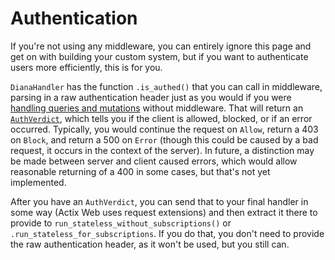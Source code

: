 # Authentication

If you're not using any middleware, you can entirely ignore this page and get on with building your custom system, but if you want to authenticate users more efficiently, this is for you.

`DianaHandler` has the function `.is_authed()` that you can call in middleware, parsing in a raw authentication header just as you would if you were [handling queries and mutations](./queries_mutations.md) without middleware. That will return an [`AuthVerdict`](https://docs.rs/diana/0.2.8/diana/enum.AuthVerdict.html), which tells you if the client is allowed, blocked, or if an error occurred. Typically, you would continue the request on `Allow`, return a 403 on `Block`, and return a 500 on `Error` (though this could be caused by a bad request, it occurs in the context of the server). In future, a distinction may be made between server and client caused errors, which would allow reasonable returning of a 400 in some cases, but that's not yet implemented.

After you have an `AuthVerdict`, you can send that to your final handler in some way (Actix Web uses request extensions) and then extract it there to provide to `run_stateless_without_subscriptions()` or `.run_stateless_for_subscriptions`. If you do that, you don't need to provide the raw authentication header, as it won't be used, but you still can.
